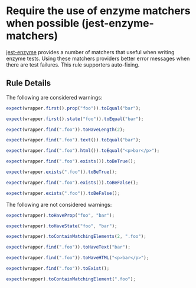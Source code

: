 # Require the use of enzyme matchers when possible (jest-enzyme-matchers)

[jest-enzyme](https://github.com/FormidableLabs/enzyme-matchers/tree/master/packages/jest-enzyme#readme)
provides a number of matchers that useful when writing enzyme tests.  Using these
matchers providers better error messages when there are test failures.  This rule
supporters auto-fixing.

## Rule Details

The following are considered warnings:

```js
expect(wrapper.first().prop("foo")).toEqual("bar");
```

```js
expect(wrapper.first().state("foo")).toEqual("bar");
```

```js
expect(wrapper.find(".foo")).toHaveLength(2);
```

```js
expect(wrapper.find(".foo").text()).toEqual("bar");
```

```js
expect(wrapper.find(".foo").html()).toEqual("<p>bar</p>");
```

```js
expect(wrapper.find(".foo").exists()).toBeTrue();
```

```js
expect(wrapper.exists(".foo")).toBeTrue();
```

```js
expect(wrapper.find(".foo").exists()).toBeFalse();
```

```js
expect(wrapper.exists(".foo")).toBeFalse();
```

The following are not considered warnings:

```js
expect(wrapper).toHaveProp("foo", "bar");
```

```js
expect(wrapper).toHaveState("foo", "bar");
```

```js
expect(wrapper).toContainMatchingElements(2, ".foo");
```

```js
expect(wrapper.find(".foo")).toHaveText("bar");
```

```js
expect(wrapper.find(".foo")).toHaveHTML("<p>bar</p>");
```

```js
expect(wrapper.find(".foo")).toExist();
```

```js
expect(wrapper).toContainMatchingElement(".foo");
```
